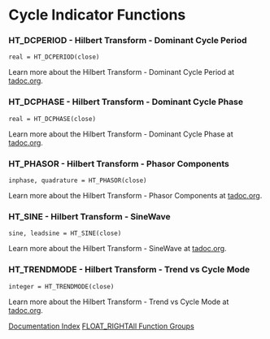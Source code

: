 # Cycle Indicator Functions
### HT_DCPERIOD - Hilbert Transform - Dominant Cycle Period
```
real = HT_DCPERIOD(close)
```

Learn more about the Hilbert Transform - Dominant Cycle Period at [tadoc.org](http://www.tadoc.org/indicator/HT_DCPERIOD.htm).  
### HT_DCPHASE - Hilbert Transform - Dominant Cycle Phase
```
real = HT_DCPHASE(close)
```

Learn more about the Hilbert Transform - Dominant Cycle Phase at [tadoc.org](http://www.tadoc.org/indicator/HT_DCPHASE.htm).  
### HT_PHASOR - Hilbert Transform - Phasor Components
```
inphase, quadrature = HT_PHASOR(close)
```

Learn more about the Hilbert Transform - Phasor Components at [tadoc.org](http://www.tadoc.org/indicator/HT_PHASOR.htm).  
### HT_SINE - Hilbert Transform - SineWave
```
sine, leadsine = HT_SINE(close)
```

Learn more about the Hilbert Transform - SineWave at [tadoc.org](http://www.tadoc.org/indicator/HT_SINE.htm).  
### HT_TRENDMODE - Hilbert Transform - Trend vs Cycle Mode
```
integer = HT_TRENDMODE(close)
```

Learn more about the Hilbert Transform - Trend vs Cycle Mode at [tadoc.org](http://www.tadoc.org/indicator/HT_TRENDMODE.htm).  

[Documentation Index](../doc_index.html)
[FLOAT_RIGHTAll Function Groups](../funcs.html)
